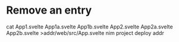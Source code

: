 # Remove an entry

cat App1.svelte App1a.svelte App1b.svelte App2.svelte App2a.svelte App2b.svelte >addr/web/src/App.svelte
nim project deploy addr



